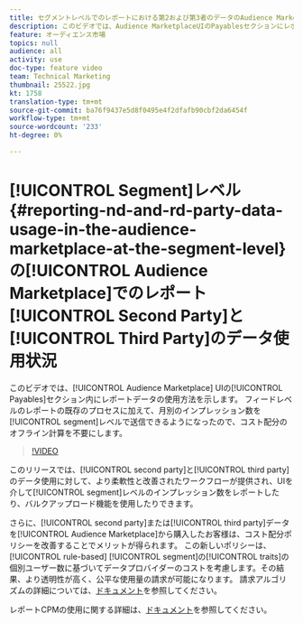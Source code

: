 ```yaml
---
title: セグメントレベルでのレポートにおける第2および第3者のデータのAudience Marketplace使用
description: このビデオでは、Audience MarketplaceUIのPayablesセクションにレポートデータの新しい使用方法を示します。 フィードレベルのレポートの既存のプロセスに加えて、月別のインプレッションをセグメントレベルで送信できるようになったので、コスト配分のオフライン計算を行う必要がありません。
feature: オーディエンス市場
topics: null
audience: all
activity: use
doc-type: feature video
team: Technical Marketing
thumbnail: 25522.jpg
kt: 1758
translation-type: tm+mt
source-git-commit: ba76f9437e5d8f0495e4f2dfafb90cbf2da6454f
workflow-type: tm+mt
source-wordcount: '233'
ht-degree: 0%

---
```



# [!UICONTROL Segment]レベル{#reporting-nd-and-rd-party-data-usage-in-the-audience-marketplace-at-the-segment-level}の[!UICONTROL Audience Marketplace]でのレポート[!UICONTROL Second Party]と[!UICONTROL Third Party]のデータ使用状況

このビデオでは、[!UICONTROL Audience Marketplace] UIの[!UICONTROL Payables]セクション内にレポートデータの使用方法を示します。 フィードレベルのレポートの既存のプロセスに加えて、月別のインプレッション数を[!UICONTROL segment]レベルで送信できるようになったので、コスト配分のオフライン計算を不要にします。

>[!VIDEO](https://video.tv.adobe.com/v/25522/?quality=12)

このリリースでは、[!UICONTROL second party]と[!UICONTROL third party]のデータ使用に対して、より柔軟性と改善されたワークフローが提供され、UIを介して[!UICONTROL segment]レベルのインプレッション数をレポートしたり、バルクアップロード機能を使用したりできます。

さらに、[!UICONTROL second party]または[!UICONTROL third party]データを[!UICONTROL Audience Marketplace]から購入したお客様は、コスト配分ポリシーを改善することでメリットが得られます。 この新しいポリシーは、[!UICONTROL rule-based] [!UICONTROL segment]の[!UICONTROL traits]の個別ユーザー数に基づいてデータプロバイダーのコストを考慮します。その結果、より透明性が高く、公平な使用量の請求が可能になります。 請求アルゴリズムの詳細については、[ドキュメント](https://experiencecloud.adobe.com/resources/help/en_US/aam/marketplace_cpm_billing.html)を参照してください。

レポートCPMの使用に関する詳細は、[ドキュメント](https://experiencecloud.adobe.com/resources/help/en_US/aam/t_marketplace_report_cpm_usage.html)を参照してください。